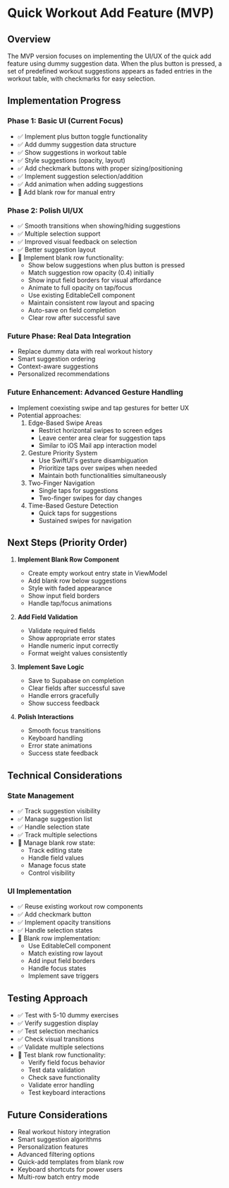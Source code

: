 # Quick Workout Add Feature (MVP)

## Overview
The MVP version focuses on implementing the UI/UX of the quick add feature using dummy suggestion data. When the plus button is pressed, a set of predefined workout suggestions appears as faded entries in the workout table, with checkmarks for easy selection.

## Implementation Progress

### Phase 1: Basic UI (Current Focus)
- ✅ Implement plus button toggle functionality
- ✅ Add dummy suggestion data structure
- ✅ Show suggestions in workout table
- ✅ Style suggestions (opacity, layout)
- ✅ Add checkmark buttons with proper sizing/positioning
- ✅ Implement suggestion selection/addition
- ✅ Add animation when adding suggestions
- 🔄 Add blank row for manual entry

### Phase 2: Polish UI/UX
- ✅ Smooth transitions when showing/hiding suggestions
- ✅ Multiple selection support
- ✅ Improved visual feedback on selection
- ✅ Better suggestion layout
- 🔄 Implement blank row functionality:
  - Show below suggestions when plus button is pressed
  - Match suggestion row opacity (0.4) initially
  - Show input field borders for visual affordance
  - Animate to full opacity on tap/focus
  - Use existing EditableCell component
  - Maintain consistent row layout and spacing
  - Auto-save on field completion
  - Clear row after successful save

### Future Phase: Real Data Integration
- Replace dummy data with real workout history
- Smart suggestion ordering
- Context-aware suggestions
- Personalized recommendations

### Future Enhancement: Advanced Gesture Handling
- Implement coexisting swipe and tap gestures for better UX
- Potential approaches:
  1. Edge-Based Swipe Areas
     - Restrict horizontal swipes to screen edges
     - Leave center area clear for suggestion taps
     - Similar to iOS Mail app interaction model
  2. Gesture Priority System
     - Use SwiftUI's gesture disambiguation
     - Prioritize taps over swipes when needed
     - Maintain both functionalities simultaneously
  3. Two-Finger Navigation
     - Single taps for suggestions
     - Two-finger swipes for day changes
  4. Time-Based Gesture Detection
     - Quick taps for suggestions
     - Sustained swipes for navigation

## Next Steps (Priority Order)

1. **Implement Blank Row Component**
   - Create empty workout entry state in ViewModel
   - Add blank row below suggestions
   - Style with faded appearance
   - Show input field borders
   - Handle tap/focus animations

2. **Add Field Validation**
   - Validate required fields
   - Show appropriate error states
   - Handle numeric input correctly
   - Format weight values consistently

3. **Implement Save Logic**
   - Save to Supabase on completion
   - Clear fields after successful save
   - Handle errors gracefully
   - Show success feedback

4. **Polish Interactions**
   - Smooth focus transitions
   - Keyboard handling
   - Error state animations
   - Success state feedback

## Technical Considerations

### State Management
- ✅ Track suggestion visibility
- ✅ Manage suggestion list
- ✅ Handle selection state
- ✅ Track multiple selections
- 🔄 Manage blank row state:
  - Track editing state
  - Handle field values
  - Manage focus state
  - Control visibility

### UI Implementation
- ✅ Reuse existing workout row components
- ✅ Add checkmark button
- ✅ Implement opacity transitions
- ✅ Handle selection states
- 🔄 Blank row implementation:
  - Use EditableCell component
  - Match existing row layout
  - Add input field borders
  - Handle focus states
  - Implement save triggers

## Testing Approach
- ✅ Test with 5-10 dummy exercises
- ✅ Verify suggestion display
- ✅ Test selection mechanics
- ✅ Check visual transitions
- ✅ Validate multiple selections
- 🔄 Test blank row functionality:
  - Verify field focus behavior
  - Test data validation
  - Check save functionality
  - Validate error handling
  - Test keyboard interactions

## Future Considerations
- Real workout history integration
- Smart suggestion algorithms
- Personalization features
- Advanced filtering options
- Quick-add templates from blank row
- Keyboard shortcuts for power users
- Multi-row batch entry mode 